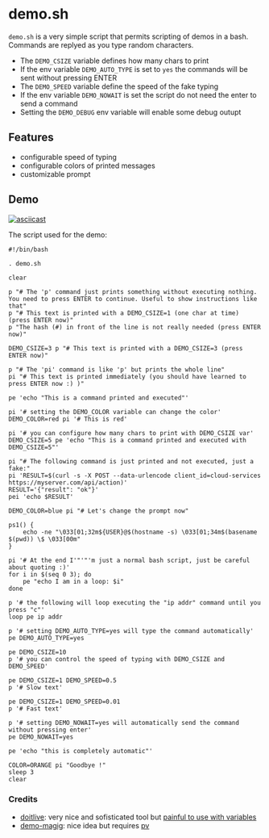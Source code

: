 # demo.sh

`demo.sh` is a very simple script that permits scripting of demos in a bash.
Commands are replyed as you type random characters.

- The `DEMO_CSIZE` variable defines how many chars to print
- If the env variable `DEMO_AUTO_TYPE` is set to `yes` the commands will be sent without pressing ENTER
- The `DEMO_SPEED` variable define the speed of the fake typing
- If the env variable `DEMO_NOWAIT` is set the script do not need the enter to send a command
- Setting the `DEMO_DEBUG` env variable will enable some debug outupt

## Features

- configurable speed of typing
- configurable colors of printed messages
- customizable prompt

## Demo

[![asciicast](https://asciinema.org/a/8MLff6zn1BkimNkKOfJIXX1CT.svg)](https://asciinema.org/a/8MLff6zn1BkimNkKOfJIXX1CT)

The script used for the demo:

```
#!/bin/bash

. demo.sh

clear

p "# The 'p' command just prints something without executing nothing. You need to press ENTER to continue. Useful to show instructions like that"
p "# This text is printed with a DEMO_CSIZE=1 (one char at time) (press ENTER now)"
p "The hash (#) in front of the line is not really needed (press ENTER now)"

DEMO_CSIZE=3 p "# This text is printed with a DEMO_CSIZE=3 (press ENTER now)"

p "# The 'pi' command is like 'p' but prints the whole line"
pi "# This text is printed immediately (you should have learned to press ENTER now :) )"

pe 'echo "This is a command printed and executed"'

pi '# setting the DEMO_COLOR variable can change the color'
DEMO_COLOR=red pi '# This is red'

pi '# you can configure how many chars to print with DEMO_CSIZE var'
DEMO_CSIZE=5 pe 'echo "This is a command printed and executed with DEMO_CSIZE=5"'

pi "# The following command is just printed and not executed, just a fake:"
pi 'RESULT=$(curl -s -X POST --data-urlencode client_id=cloud-services https://myserver.com/api/action)'
RESULT='{"result": "ok"}'
pei 'echo $RESULT'

DEMO_COLOR=blue pi "# Let's change the prompt now"

ps1() {
    echo -ne "\033[01;32m${USER}@$(hostname -s) \033[01;34m$(basename $(pwd)) \$ \033[00m"
}

pi '# At the end I'"'"'m just a normal bash script, just be careful about quoting :)'
for i in $(seq 0 3); do
    pe "echo I am in a loop: $i"
done

p '# the following will loop executing the "ip addr" command until you press "c"'
loop pe ip addr

p '# setting DEMO_AUTO_TYPE=yes will type the command automatically'
pe DEMO_AUTO_TYPE=yes

pe DEMO_CSIZE=10
p '# you can control the speed of typing with DEMO_CSIZE and DEMO_SPEED'

pe DEMO_CSIZE=1 DEMO_SPEED=0.5
p '# Slow text'

pe DEMO_CSIZE=1 DEMO_SPEED=0.01
p '# Fast text'

p '# setting DEMO_NOWAIT=yes will automatically send the command without pressing enter'
pe DEMO_NOWAIT=yes

pe 'echo "this is completely automatic"'

COLOR=ORANGE pi "Goodbye !"
sleep 3
clear
```

### Credits

- [doitlive](https://github.com/sloria/doitlive): very nice and sofisticated tool but [painful to use with variables](https://github.com/sloria/doitlive/issues/32)
- [demo-magig](https://github.com/paxtonhare/demo-magic): nice idea but requires [pv](http://www.ivarch.com/programs/pv.shtml)
